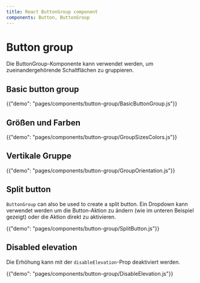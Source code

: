 ```yaml
---
title: React ButtonGroup component
components: Button, ButtonGroup
---
```


# Button group

<p class="description">Die ButtonGroup-Komponente kann verwendet werden, um zueinandergehörende Schaltflächen zu gruppieren.</p>

## Basic button group

{{"demo": "pages/components/button-group/BasicButtonGroup.js"}}

## Größen und Farben

{{"demo": "pages/components/button-group/GroupSizesColors.js"}}

## Vertikale Gruppe

{{"demo": "pages/components/button-group/GroupOrientation.js"}}

## Split button

`ButtonGroup` can also be used to create a split button. Ein Dropdown kann verwendet werden um die Button-Aktion zu ändern (wie im unteren Beispiel gezeigt) oder die Aktion direkt zu aktivieren.

{{"demo": "pages/components/button-group/SplitButton.js"}}

## Disabled elevation

Die Erhöhung kann mit der `disableElevation`-Prop deaktiviert werden.

{{"demo": "pages/components/button-group/DisableElevation.js"}}
